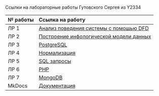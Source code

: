 Ссылки на лабораторные работы Гутовского Сергея из Y2334

| № работы | Ссылка на работу |
|:-----|:--------|
|ЛР 1|[Анализ поведения системы с помощью DFD](./laba1)|
|ЛР 2|[Построение инфологической модели данных](./laba2)|
|ЛР 3|[PostgreSQL](./laba3)|
|ЛР 4|[Нормализация](./laba4)|
|ЛР 5|[SQL запросы](./laba5)|
|ЛР 6|[PHP](./laba6)|
|ЛР 7|[MongoDB](./laba7)|
|MkDocs|[Документация](https://sergeygutovskiy.github.io/documentary)|